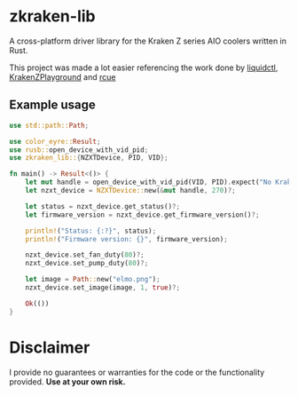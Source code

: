 # zkraken-lib

A cross-platform driver library for the Kraken Z series AIO coolers written in Rust.

This project was made a lot easier referencing the work done by [liquidctl](https://github.com/liquidctl/liquidctl/), [KrakenZPlayground](https://github.com/ProtozeFOSS/KrakenZPlayground) and [rcue](https://github.com/mygnu/rcue/)

## Example usage

```rust
use std::path::Path;

use color_eyre::Result;
use rusb::open_device_with_vid_pid;
use zkraken_lib::{NZXTDevice, PID, VID};

fn main() -> Result<()> {
    let mut handle = open_device_with_vid_pid(VID, PID).expect("No Kraken Z device found!");
    let nzxt_device = NZXTDevice::new(&mut handle, 270)?;

    let status = nzxt_device.get_status()?;
    let firmware_version = nzxt_device.get_firmware_version()?;

    println!("Status: {:?}", status);
    println!("Firmware version: {}", firmware_version);

    nzxt_device.set_fan_duty(80)?;
    nzxt_device.set_pump_duty(80)?;

    let image = Path::new("elmo.png");
    nzxt_device.set_image(image, 1, true)?;

    Ok(())
}
```

# Disclaimer

I provide no guarantees or warranties for the code or the functionality provided. **Use at your own risk.**